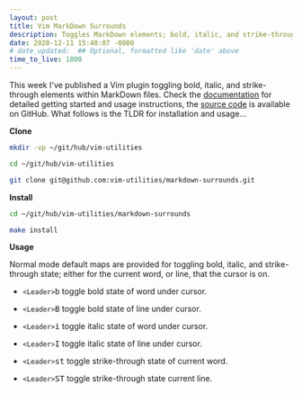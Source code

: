 ```yaml
---
layout: post
title: Vim MarkDown Surrounds
description: Toggles MarkDown elements; bold, italic, and strike-through
date: 2020-12-11 15:48:07 -0800
# date_updated:  ## Optional, formatted like 'date' above
time_to_live: 1800
---
```



This week I've published a Vim plugin toggling bold, italic, and strike-through elements within MarkDown files. Check the [documentation][link__documentation] for detailed getting started and usage instructions, the [source code][link__source] is available on GitHub. What follows is the TLDR for installation and usage...


**Clone**


```bash
mkdir -vp ~/git/hub/vim-utilities

cd ~/git/hub/vim-utilities

git clone git@github.com:vim-utilities/markdown-surrounds.git
```


**Install**


```bash
cd ~/git/hub/vim-utilities/markdown-surrounds

make install
```


**Usage**


Normal mode default maps are provided for toggling bold, italic, and strike-through state; either for the current word, or line, that the cursor is on.


- `<Leader>`<kbd>b</kbd> toggle bold state of word under cursor.

- `<Leader>`<kbd>B</kbd> toggle bold state of line under cursor.

- `<Leader>`<kbd>i</kbd> toggle italic state of word under cursor.

- `<Leader>`<kbd>I</kbd> toggle italic state of line under cursor.

- `<Leader>`<kbd>st</kbd> toggle strike-through state of current word.

- `<Leader>`<kbd>ST</kbd> toggle strike-through state current line.



[link__documentation]: https://github.com/vim-utilities/markdown-surrounds/blob/main/.github/README.md "Repository documentation"

[link__source]: https://github.com/vim-utilities/markdown-surrounds "Repository source code"

